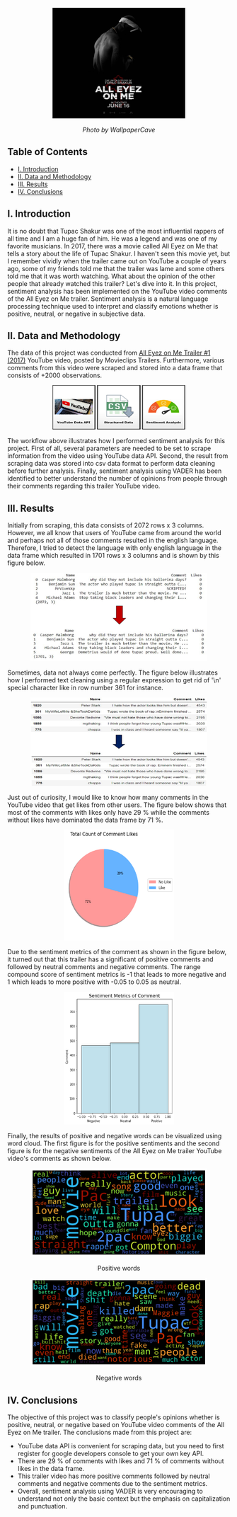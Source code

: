 <p align="center">
  <img width="300" height="250" src="https://github.com/a-pradono/youtube_sentiment/blob/main/Images/pac_header.jpg">
</p>
<p align="center">
  <em>Photo by WallpaperCave</em>
</p>

## Table of Contents

- [I. Introduction](#i-introduction)
- [II. Data and Methodology](#ii-data-and-methodology)
- [III. Results](#iii-results)
- [IV. Conclusions](#iv-conclusions)

## I. Introduction
It is no doubt that Tupac Shakur was one of the most influential rappers of all time and I am a huge fan of him. He was a legend and was one of my favorite musicians. In 2017, there was a movie called All Eyez on Me that tells a story about the life of Tupac Shakur. I haven't seen this movie yet, but I remember vividly when the trailer came out on YouTube a couple of years ago, some of my friends told me that the trailer was lame and some others told me that it was worth watching. What about the opinion of the other people that already watched this trailer? Let's dive into it. In this project, sentiment analysis has been implemented on the YouTube video comments of the All Eyez on Me trailer. Sentiment analysis is a natural language processing technique used to interpret and classify emotions whether is positive, neutral, or negative in subjective data.

## II. Data and Methodology
The data of this project was conducted from [All Eyez on Me Trailer #1 (2017)](https://www.youtube.com/watch?v=njnwYSybwko&t=3s) YouTube video, posted by Movieclips Trailers. Furthermore, various comments from this video were scraped and stored into a data frame that consists of +2000 observations. 

<p align="center">
  <img width="300" height="100" src="https://github.com/a-pradono/youtube_sentiment/blob/main/Images/workflow.jpg">
</p>

The workflow above illustrates how I performed sentiment analysis for this project. First of all, several parameters are needed to be set to scrape information from the video using YouTube data API. Second, the result from scraping data was stored into csv data format to perform data cleaning before further analysis. Finally, sentiment analysis using VADER has been identified to better understand the number of opinions from people through their comments regarding this trailer YouTube video.

## III. Results
Initially from scraping, this data consists of 2072 rows x 3 columns. However, we all know that users of YouTube came from around the world and perhaps not all of those comments resulted in the english language. Therefore, I tried to detect the language with only english language in the data frame which resulted in 1701 rows x 3 columns and is shown by this figure below.

<p align="center">
  <img width="400" height="200" src="https://github.com/a-pradono/youtube_sentiment/blob/main/Images/figure-01.jpg">
</p>

Sometimes, data not always come perfectly. The figure below illustrates how I performed text cleaning using a regular expression to get rid of '\n' special character like in row number 361 for instance.

<p align="center">
  <img width="400" height="200" src="https://github.com/a-pradono/youtube_sentiment/blob/main/Images/figure-02.jpg">
</p>

Just out of curiosity, I would like to know how many comments in the YouTube video that get likes from other users. The figure below shows that most of the comments with likes only have 29 % while the comments without likes have dominated the data frame by 71 %.

<p align="center">
  <img width="250" height="250" src="https://github.com/a-pradono/youtube_sentiment/blob/main/Images/figure-03.jpg">
</p>

Due to the sentiment metrics of the comment as shown in the figure below, it turned out that this trailer has a significant of positive comments and followed by neutral comments and negative comments. The range compound score of sentiment metrics is -1 that leads to more negative and 1 which leads to more positive with -0.05 to 0.05 as neutral.

<p align="center">
  <img width="250" height="300" src="https://github.com/a-pradono/youtube_sentiment/blob/main/Images/figure-04.jpg">
</p>

Finally, the results of positive and negative words can be visualized using word cloud. The first figure is for the positive sentiments and the second figure is for the negative sentiments of the All Eyez on Me trailer YouTube video's comments as shown below.

<p align="center">
  <img width="400" height="200" src="https://github.com/a-pradono/youtube_sentiment/blob/main/Images/figure-05.jpg">
<p align="center">
  Positive words
</p>

<p align="center">
  <img width="400" height="200" src="https://github.com/a-pradono/youtube_sentiment/blob/main/Images/figure-06.jpg">
<p align="center">
  Negative words
</p>


## IV. Conclusions
The objective of this project was to classify people's opinions whether is positive, neutral, or negative based on YouTube video comments of the All Eyez on Me trailer. The conclusions made from this project are:
  * YouTube data API is convenient for scraping data, but you need to first register for google developers console to get your own key API. 
  * There are 29 % of comments with likes and 71 % of comments without likes in the data frame.
  * This trailer video has more positive comments followed by neutral comments and negative comments due to the sentiment metrics.
  * Overall, sentiment analysis using VADER is very encouraging to understand not only the basic context but the emphasis on capitalization and punctuation.
